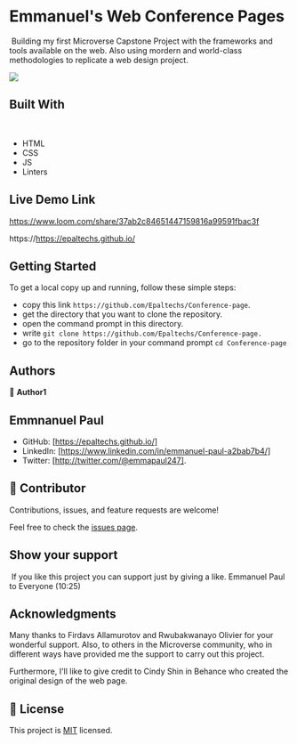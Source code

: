 # Emmanuel's Web Conference Pages
​
Building my first Microverse Capstone Project with the frameworks and tools available on the web. Also using mordern and world-class methodologies to replicate a web design project.

![](screenshot)
## Built With
​
- HTML 
- CSS
- JS
- Linters


## Live Demo Link

https://www.loom.com/share/37ab2c84651447159816a99591fbac3f

https://https://epaltechs.github.io/
​
## Getting Started
To get a local copy up and running, follow these simple steps:

- copy this link `https://github.com/Epaltechs/Conference-page`.
- get the directory that you want to clone the repository.
- open the command prompt in this directory.
- write `git clone https://github.com/Epaltechs/Conference-page.`
- go to the repository folder in your command prompt `cd Conference-page`


## Authors
👤 **Author1**
## Emmnanuel Paul
- GitHub: [https://epaltechs.github.io/]
- LinkedIn: [https://www.linkedin.com/in/emmanuel-paul-a2bab7b4/]
- Twitter: [http://twitter.com/@emmapaul247].
​
## 🤝 Contributor


Contributions, issues, and feature requests are welcome!

Feel free to check the [issues page](https://github.com/Epaltechs/Conference-page/issues).

## Show your support
​
If you like this project you can support just by giving a like.
Emmanuel Paul to Everyone (10:25)

## Acknowledgments
Many thanks to Firdavs Allamurotov and Rwubakwanayo Olivier for your wonderful support. Also, to others in the Microverse community, who in different ways have provided me the support to carry out this project.

Furthermore, I'll like to give credit to Cindy Shin in Behance who created the original design of the web page.
## 📝 License

This project is [MIT](./MIT.md) licensed.
#
